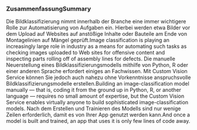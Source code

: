 ### <a name="summary"></a><span data-ttu-id="a6d15-101">Zusammenfassung</span><span class="sxs-lookup"><span data-stu-id="a6d15-101">Summary</span></span>

<span data-ttu-id="a6d15-102">Die Bildklassifizierung nimmt innerhalb der Branche eine immer wichtigere Rolle zur Automatisierung von Aufgaben ein. Hierbei werden etwa Bilder vor dem Upload auf Websites auf anstößige Inhalte oder Bauteile am Ende von Montagelinien auf Mängel geprüft.</span><span class="sxs-lookup"><span data-stu-id="a6d15-102">Image classification is playing an increasingly large role in industry as a means for automating such tasks as checking images uploaded to Web sites for offensive content and inspecting parts rolling off of assembly lines for defects.</span></span> <span data-ttu-id="a6d15-103">Die manuelle Neuerstellung eines Bildklassifizierungsmodells mithilfe von Python, R oder einer anderen Sprache erfordert einiges an Fachwissen. Mit Custom Vision Service können Sie jedoch auch nahezu ohne Vorkenntnisse anspruchsvolle Bildklassifizierungsmodelle erstellen.</span><span class="sxs-lookup"><span data-stu-id="a6d15-103">Building an image-classification model manually — that is, coding it from the ground up in Python, R, or another language — requires no small amount of expertise, but the Custom Vision Service enables virtually anyone to build sophisticated image-classification models.</span></span> <span data-ttu-id="a6d15-104">Nach dem Erstellen und Trainieren des Modells sind nur wenige Zeilen erforderlich, damit es von Ihrer App genutzt werden kann.</span><span class="sxs-lookup"><span data-stu-id="a6d15-104">And once a model is built and trained, an app that uses it is only few lines of code away.</span></span>